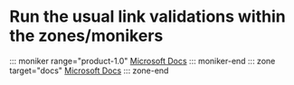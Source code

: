# Run the usual link validations within the zones/monikers

::: moniker range="product-1.0"
[Microsoft Docs](http://docs.microsoft.com/en-US)
::: moniker-end
::: zone target="docs"
[Microsoft Docs](http://docs.microsoft.com/en-US)
::: zone-end
